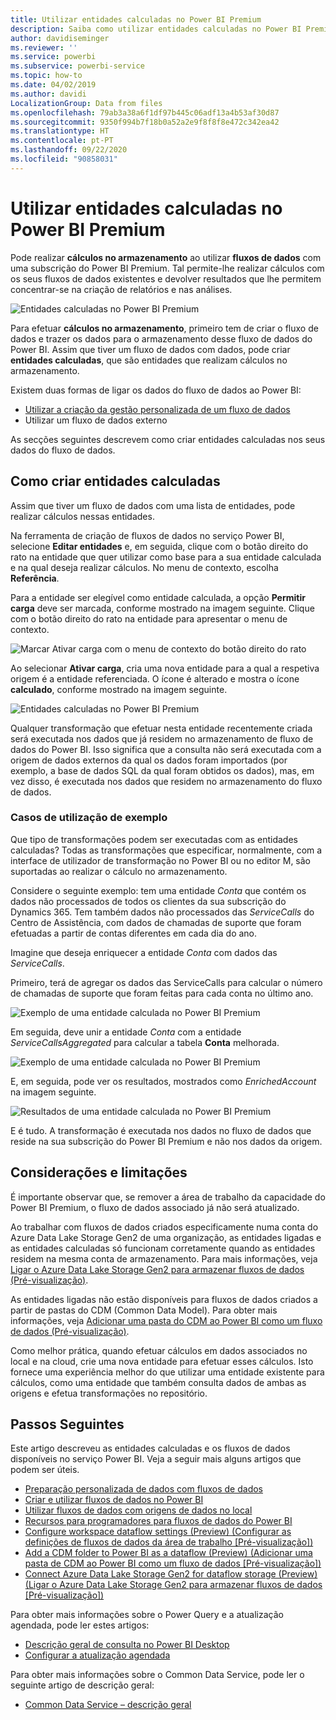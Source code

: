 ```yaml
---
title: Utilizar entidades calculadas no Power BI Premium
description: Saiba como utilizar entidades calculadas no Power BI Premium
author: davidiseminger
ms.reviewer: ''
ms.service: powerbi
ms.subservice: powerbi-service
ms.topic: how-to
ms.date: 04/02/2019
ms.author: davidi
LocalizationGroup: Data from files
ms.openlocfilehash: 79ab3a38a6f1df97b445c06adf13a4b53af30d87
ms.sourcegitcommit: 9350f994b7f18b0a52a2e9f8f8f8e472c342ea42
ms.translationtype: HT
ms.contentlocale: pt-PT
ms.lasthandoff: 09/22/2020
ms.locfileid: "90858031"
---
```

# <a name="using-computed-entities-on-power-bi-premium"></a>Utilizar entidades calculadas no Power BI Premium

Pode realizar **cálculos no armazenamento** ao utilizar **fluxos de dados** com uma subscrição do Power BI Premium. Tal permite-lhe realizar cálculos com os seus fluxos de dados existentes e devolver resultados que lhe permitem concentrar-se na criação de relatórios e nas análises. 

![Entidades calculadas no Power BI Premium](media/service-dataflows-computed-entities-premium/computed-entities-premium_00.png)

Para efetuar **cálculos no armazenamento**, primeiro tem de criar o fluxo de dados e trazer os dados para o armazenamento desse fluxo de dados do Power BI. Assim que tiver um fluxo de dados com dados, pode criar **entidades calculadas**, que são entidades que realizam cálculos no armazenamento. 

Existem duas formas de ligar os dados do fluxo de dados ao Power BI:

* [Utilizar a criação da gestão personalizada de um fluxo de dados](service-dataflows-create-use.md)
* Utilizar um fluxo de dados externo

As secções seguintes descrevem como criar entidades calculadas nos seus dados do fluxo de dados.

## <a name="how-to-create-computed-entities"></a>Como criar entidades calculadas 

Assim que tiver um fluxo de dados com uma lista de entidades, pode realizar cálculos nessas entidades.

Na ferramenta de criação de fluxos de dados no serviço Power BI, selecione **Editar entidades** e, em seguida, clique com o botão direito do rato na entidade que quer utilizar como base para a sua entidade calculada e na qual deseja realizar cálculos. No menu de contexto, escolha **Referência**.

Para a entidade ser elegível como entidade calculada, a opção **Permitir carga** deve ser marcada, conforme mostrado na imagem seguinte. Clique com o botão direito do rato na entidade para apresentar o menu de contexto.

![Marcar Ativar carga com o menu de contexto do botão direito do rato](media/service-dataflows-computed-entities-premium/computed-entities-premium_01.png)

Ao selecionar **Ativar carga**, cria uma nova entidade para a qual a respetiva origem é a entidade referenciada. O ícone é alterado e mostra o ícone **calculado**, conforme mostrado na imagem seguinte.

![Entidades calculadas no Power BI Premium](media/service-dataflows-computed-entities-premium/computed-entities-premium_00.png)

Qualquer transformação que efetuar nesta entidade recentemente criada será executada nos dados que já residem no armazenamento de fluxo de dados do Power BI. Isso significa que a consulta não será executada com a origem de dados externos da qual os dados foram importados (por exemplo, a base de dados SQL da qual foram obtidos os dados), mas, em vez disso, é executada nos dados que residem no armazenamento do fluxo de dados.

### <a name="example-use-cases"></a>Casos de utilização de exemplo
Que tipo de transformações podem ser executadas com as entidades calculadas? Todas as transformações que especificar, normalmente, com a interface de utilizador de transformação no Power BI ou no editor M, são suportadas ao realizar o cálculo no armazenamento. 

Considere o seguinte exemplo: tem uma entidade *Conta* que contém os dados não processados de todos os clientes da sua subscrição do Dynamics 365. Tem também dados não processados das *ServiceCalls* do Centro de Assistência, com dados de chamadas de suporte que foram efetuadas a partir de contas diferentes em cada dia do ano.

Imagine que deseja enriquecer a entidade *Conta* com dados das *ServiceCalls*. 

Primeiro, terá de agregar os dados das ServiceCalls para calcular o número de chamadas de suporte que foram feitas para cada conta no último ano. 

![Exemplo de uma entidade calculada no Power BI Premium](media/service-dataflows-computed-entities-premium/computed-entities-premium_02.png)

Em seguida, deve unir a entidade *Conta* com a entidade *ServiceCallsAggregated* para calcular a tabela **Conta** melhorada.

![Exemplo de uma entidade calculada no Power BI Premium](media/service-dataflows-computed-entities-premium/computed-entities-premium_03.png)

E, em seguida, pode ver os resultados, mostrados como *EnrichedAccount* na imagem seguinte.

![Resultados de uma entidade calculada no Power BI Premium](media/service-dataflows-computed-entities-premium/computed-entities-premium_04.png)

E é tudo. A transformação é executada nos dados no fluxo de dados que reside na sua subscrição do Power BI Premium e não nos dados da origem.

## <a name="considerations-and-limitations"></a>Considerações e limitações

É importante observar que, se remover a área de trabalho da capacidade do Power BI Premium, o fluxo de dados associado já não será atualizado. 

Ao trabalhar com fluxos de dados criados especificamente numa conta do Azure Data Lake Storage Gen2 de uma organização, as entidades ligadas e as entidades calculadas só funcionam corretamente quando as entidades residem na mesma conta de armazenamento. Para mais informações, veja [Ligar o Azure Data Lake Storage Gen2 para armazenar fluxos de dados (Pré-visualização)](service-dataflows-connect-azure-data-lake-storage-gen2.md).

As entidades ligadas não estão disponíveis para fluxos de dados criados a partir de pastas do CDM (Common Data Model). Para obter mais informações, veja [Adicionar uma pasta do CDM ao Power BI como um fluxo de dados (Pré-visualização)](service-dataflows-add-cdm-folder.md).

Como melhor prática, quando efetuar cálculos em dados associados no local e na cloud, crie uma nova entidade para efetuar esses cálculos. Isto fornece uma experiência melhor do que utilizar uma entidade existente para cálculos, como uma entidade que também consulta dados de ambas as origens e efetua transformações no repositório.

## <a name="next-steps"></a>Passos Seguintes

Este artigo descreveu as entidades calculadas e os fluxos de dados disponíveis no serviço Power BI. Veja a seguir mais alguns artigos que podem ser úteis.

* [Preparação personalizada de dados com fluxos de dados](service-dataflows-overview.md)
* [Criar e utilizar fluxos de dados no Power BI](service-dataflows-create-use.md)
* [Utilizar fluxos de dados com origens de dados no local](service-dataflows-on-premises-gateways.md)
* [Recursos para programadores para fluxos de dados do Power BI](service-dataflows-developer-resources.md)
* [Configure workspace dataflow settings (Preview) (Configurar as definições de fluxos de dados da área de trabalho [Pré-visualização])](service-dataflows-configure-workspace-storage-settings.md)
* [Add a CDM folder to Power BI as a dataflow (Preview) (Adicionar uma pasta de CDM ao Power BI como um fluxo de dados [Pré-visualização])](service-dataflows-add-cdm-folder.md)
* [Connect Azure Data Lake Storage Gen2 for dataflow storage (Preview) (Ligar o Azure Data Lake Storage Gen2 para armazenar fluxos de dados [Pré-visualização])](service-dataflows-connect-azure-data-lake-storage-gen2.md)

Para obter mais informações sobre o Power Query e a atualização agendada, pode ler estes artigos:
* [Descrição geral de consulta no Power BI Desktop](desktop-query-overview.md)
* [Configurar a atualização agendada](../connect-data/refresh-scheduled-refresh.md)

Para obter mais informações sobre o Common Data Service, pode ler o seguinte artigo de descrição geral:
* [Common Data Service – descrição geral](/powerapps/common-data-model/overview)